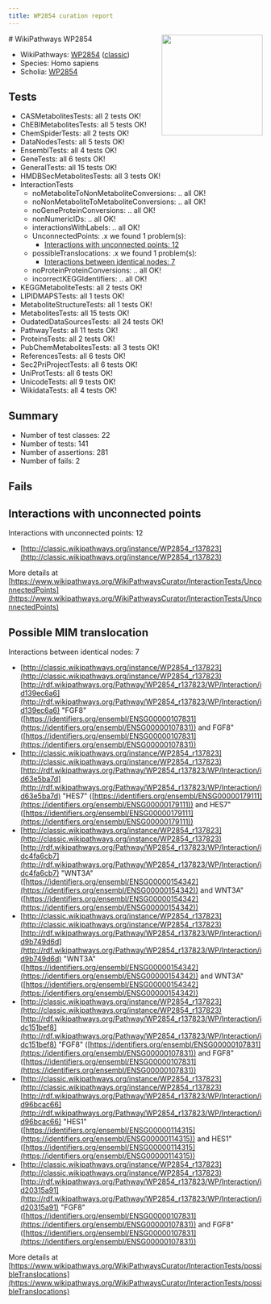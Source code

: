 ```yaml
---
title: WP2854 curation report
---
```


<img style="float: right; width: 200px" src="https://upload.wikimedia.org/wikipedia/commons/thumb/8/83/Wplogo_with_text_500.png/640px-Wplogo_with_text_500.png" />
# WikiPathways WP2854

* WikiPathways: [WP2854](https://wikipathways.org/pathways/WP2854) ([classic](https://classic.wikipathways.org/instance/WP2854))
* Species: Homo sapiens
* Scholia: [WP2854](https://scholia.toolforge.org/wikipathways/WP2854)
## Tests
* CASMetabolitesTests: all 2 tests OK!
* ChEBIMetabolitesTests: all 5 tests OK!
* ChemSpiderTests: all 2 tests OK!
* DataNodesTests: all 5 tests OK!
* EnsemblTests: all 4 tests OK!
* GeneTests: all 6 tests OK!
* GeneralTests: all 15 tests OK!
* HMDBSecMetabolitesTests: all 3 tests OK!
* InteractionTests
    * noMetaboliteToNonMetaboliteConversions: .. all OK!
    * noNonMetaboliteToMetaboliteConversions: .. all OK!
    * noGeneProteinConversions: .. all OK!
    * nonNumericIDs: .. all OK!
    * interactionsWithLabels: .. all OK!
    * UnconnectedPoints: .x we found 1 problem(s):
        * [Interactions with unconnected points: 12](#7f1d4079)
    * possibleTranslocations: .x we found 1 problem(s):
        * [Interactions between identical nodes: 7](#1c11820c)
    * noProteinProteinConversions: .. all OK!
    * incorrectKEGGIdentifiers: .. all OK!
* KEGGMetaboliteTests: all 2 tests OK!
* LIPIDMAPSTests: all 1 tests OK!
* MetaboliteStructureTests: all 1 tests OK!
* MetabolitesTests: all 15 tests OK!
* OudatedDataSourcesTests: all 24 tests OK!
* PathwayTests: all 11 tests OK!
* ProteinsTests: all 2 tests OK!
* PubChemMetabolitesTests: all 3 tests OK!
* ReferencesTests: all 6 tests OK!
* Sec2PriProjectTests: all 6 tests OK!
* UniProtTests: all 6 tests OK!
* UnicodeTests: all 9 tests OK!
* WikidataTests: all 4 tests OK!


## Summary

* Number of test classes: 22
* Number of tests: 141
* Number of assertions: 281
* Number of fails: 2

## Fails

<a name="7f1d4079" />

## Interactions with unconnected points

Interactions with unconnected points: 12

* [http://classic.wikipathways.org/instance/WP2854_r137823](http://classic.wikipathways.org/instance/WP2854_r137823)


More details at [https://www.wikipathways.org/WikiPathwaysCurator/InteractionTests/UnconnectedPoints](https://www.wikipathways.org/WikiPathwaysCurator/InteractionTests/UnconnectedPoints)

<a name="1c11820c" />

## Possible MIM translocation

Interactions between identical nodes: 7

* [http://classic.wikipathways.org/instance/WP2854_r137823](http://classic.wikipathways.org/instance/WP2854_r137823) [http://rdf.wikipathways.org/Pathway/WP2854_r137823/WP/Interaction/id139ec6a6](http://rdf.wikipathways.org/Pathway/WP2854_r137823/WP/Interaction/id139ec6a6) "FGF8" ([https://identifiers.org/ensembl/ENSG00000107831](https://identifiers.org/ensembl/ENSG00000107831)) and 
FGF8" ([https://identifiers.org/ensembl/ENSG00000107831](https://identifiers.org/ensembl/ENSG00000107831))
* [http://classic.wikipathways.org/instance/WP2854_r137823](http://classic.wikipathways.org/instance/WP2854_r137823) [http://rdf.wikipathways.org/Pathway/WP2854_r137823/WP/Interaction/id63e5ba7d](http://rdf.wikipathways.org/Pathway/WP2854_r137823/WP/Interaction/id63e5ba7d) "HES7" ([https://identifiers.org/ensembl/ENSG00000179111](https://identifiers.org/ensembl/ENSG00000179111)) and 
HES7" ([https://identifiers.org/ensembl/ENSG00000179111](https://identifiers.org/ensembl/ENSG00000179111))
* [http://classic.wikipathways.org/instance/WP2854_r137823](http://classic.wikipathways.org/instance/WP2854_r137823) [http://rdf.wikipathways.org/Pathway/WP2854_r137823/WP/Interaction/idc4fa6cb7](http://rdf.wikipathways.org/Pathway/WP2854_r137823/WP/Interaction/idc4fa6cb7) "WNT3A" ([https://identifiers.org/ensembl/ENSG00000154342](https://identifiers.org/ensembl/ENSG00000154342)) and 
WNT3A" ([https://identifiers.org/ensembl/ENSG00000154342](https://identifiers.org/ensembl/ENSG00000154342))
* [http://classic.wikipathways.org/instance/WP2854_r137823](http://classic.wikipathways.org/instance/WP2854_r137823) [http://rdf.wikipathways.org/Pathway/WP2854_r137823/WP/Interaction/id9b749d6d](http://rdf.wikipathways.org/Pathway/WP2854_r137823/WP/Interaction/id9b749d6d) "WNT3A" ([https://identifiers.org/ensembl/ENSG00000154342](https://identifiers.org/ensembl/ENSG00000154342)) and 
WNT3A" ([https://identifiers.org/ensembl/ENSG00000154342](https://identifiers.org/ensembl/ENSG00000154342))
* [http://classic.wikipathways.org/instance/WP2854_r137823](http://classic.wikipathways.org/instance/WP2854_r137823) [http://rdf.wikipathways.org/Pathway/WP2854_r137823/WP/Interaction/idc151bef8](http://rdf.wikipathways.org/Pathway/WP2854_r137823/WP/Interaction/idc151bef8) "FGF8" ([https://identifiers.org/ensembl/ENSG00000107831](https://identifiers.org/ensembl/ENSG00000107831)) and 
FGF8" ([https://identifiers.org/ensembl/ENSG00000107831](https://identifiers.org/ensembl/ENSG00000107831))
* [http://classic.wikipathways.org/instance/WP2854_r137823](http://classic.wikipathways.org/instance/WP2854_r137823) [http://rdf.wikipathways.org/Pathway/WP2854_r137823/WP/Interaction/id96bcac66](http://rdf.wikipathways.org/Pathway/WP2854_r137823/WP/Interaction/id96bcac66) "HES1" ([https://identifiers.org/ensembl/ENSG00000114315](https://identifiers.org/ensembl/ENSG00000114315)) and 
HES1" ([https://identifiers.org/ensembl/ENSG00000114315](https://identifiers.org/ensembl/ENSG00000114315))
* [http://classic.wikipathways.org/instance/WP2854_r137823](http://classic.wikipathways.org/instance/WP2854_r137823) [http://rdf.wikipathways.org/Pathway/WP2854_r137823/WP/Interaction/id20315a91](http://rdf.wikipathways.org/Pathway/WP2854_r137823/WP/Interaction/id20315a91) "FGF8" ([https://identifiers.org/ensembl/ENSG00000107831](https://identifiers.org/ensembl/ENSG00000107831)) and 
FGF8" ([https://identifiers.org/ensembl/ENSG00000107831](https://identifiers.org/ensembl/ENSG00000107831))


More details at [https://www.wikipathways.org/WikiPathwaysCurator/InteractionTests/possibleTranslocations](https://www.wikipathways.org/WikiPathwaysCurator/InteractionTests/possibleTranslocations)

